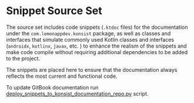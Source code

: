 # Snippet Source Set

The source set includes code snippets (`.ktdoc` files) for the documentation under the `com.lemonappdev.konsist`
package, as well as classes and interfaces that simulate commonly used Kotlin classes and interfaces (`androidx`, 
`kotlinx`, `javax`, etc. ) to enhance the realism of the snippets and make code compile without requiring additional 
dependencies to be added to the project.

The snippets are placed here to ensure that the documentation always reflects the most current and
functional code.

To update GitBook documentation run
[deploy_snippets_to_konsist_documentation_repo.py](../../../scripts/deploy_snippets_to_konsist_documentation_repo) script.
